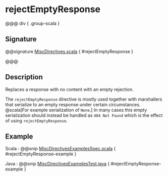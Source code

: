 # rejectEmptyResponse

@@@ div { .group-scala }

## Signature

@@signature [MiscDirectives.scala](/akka-http/src/main/scala/akka/http/scaladsl/server/directives/MiscDirectives.scala) { #rejectEmptyResponse }

@@@

## Description

Replaces a response with no content with an empty rejection.

The `rejectEmptyResponse` directive is mostly used together with marshallers that serialize to an empty response under
certain circumstances. @scala[For example serialization of `None`.]
In many cases this empty serialization should instead be handled as `404 Not Found` which is the effect of using `rejectEmptyResponse`.

## Example

Scala
:   @@snip [MiscDirectivesExamplesSpec.scala]($test$/scala/docs/http/scaladsl/server/directives/MiscDirectivesExamplesSpec.scala) { #rejectEmptyResponse-example }

Java
:   @@snip [MiscDirectivesExamplesTest.java]($test$/java/docs/http/javadsl/server/directives/MiscDirectivesExamplesTest.java) { #rejectEmptyResponse-example }
